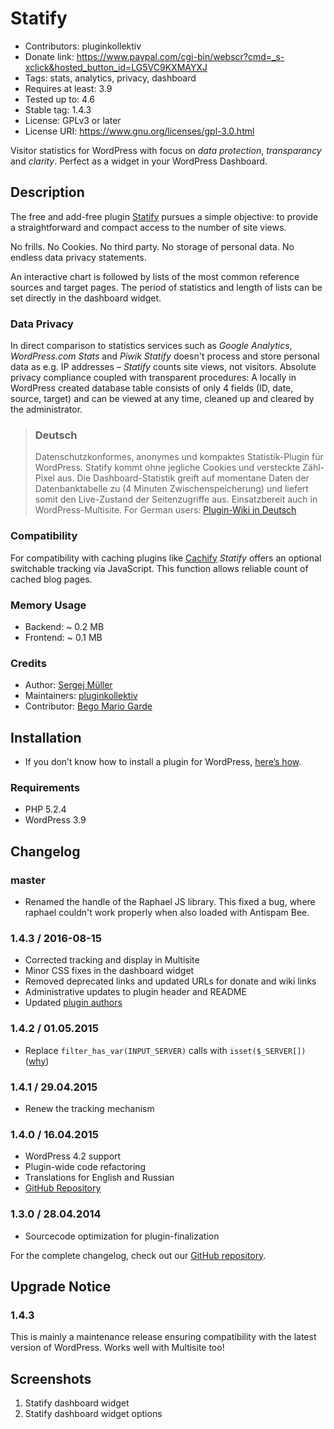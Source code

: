 # Statify #
* Contributors:      pluginkollektiv
* Donate link:       https://www.paypal.com/cgi-bin/webscr?cmd=_s-xclick&hosted_button_id=LG5VC9KXMAYXJ
* Tags:              stats, analytics, privacy, dashboard
* Requires at least: 3.9
* Tested up to:      4.6
* Stable tag:        1.4.3
* License:           GPLv3 or later
* License URI:       https://www.gnu.org/licenses/gpl-3.0.html

Visitor statistics for WordPress with focus on _data protection_, _transparancy_ and _clarity_. Perfect as a widget in your WordPress Dashboard.

## Description ##
The free and add-free plugin [Statify](http://statify.de) pursues a simple objective: to provide a straightforward and compact access to the number of site views.

No frills. No Cookies. No third party. No storage of personal data. No endless data privacy statements.

An interactive chart is followed by lists of the most common reference sources and target pages. The period of statistics and length of lists can be set directly in the dashboard widget.

### Data Privacy ###
In direct comparison to statistics services such as *Google Analytics*, *WordPress.com Stats* and *Piwik* *Statify* doesn't process and store personal data as e.g. IP addresses – *Statify* counts site views, not visitors.
Absolute privacy compliance coupled with transparent procedures: A locally in WordPress created database table consists of only 4 fields (ID, date, source, target) and can be viewed at any time, cleaned up and cleared by the administrator.

> ### Deutsch ###
> Datenschutzkonformes, anonymes und kompaktes Statistik-Plugin für WordPress.
Statify kommt ohne jegliche Cookies und versteckte Zähl-Pixel aus. Die Dashboard-Statistik greift auf momentane Daten der Datenbanktabelle zu (4 Minuten Zwischenspeicherung) und liefert somit den Live-Zustand der Seitenzugriffe aus. Einsatzbereit auch in WordPress-Multisite.
> For German users: [Plugin-Wiki in Deutsch](https://github.com/pluginkollektiv/statify)

### Compatibility ###
For compatibility with caching plugins like [Cachify](http://cachify.de) *Statify*  offers an optional switchable tracking via JavaScript. This function allows reliable count of cached blog pages.

### Memory Usage ###
* Backend: ~ 0.2 MB
* Frontend: ~ 0.1 MB

### Credits ###
* Author: [Sergej Müller](https://sergejmueller.github.io/)
* Maintainers: [pluginkollektiv](http://pluginkollektiv.org/)
* Contributor: [Bego Mario Garde](https://garde-medienberatung.de)

## Installation ##
* If you don’t know how to install a plugin for WordPress, [here’s how](http://codex.wordpress.org/Managing_Plugins#Installing_Plugins).

### Requirements ###
* PHP 5.2.4
* WordPress 3.9

## Changelog ##

### master ###
* Renamed the handle of the Raphael JS library. This fixed a bug, where raphael couldn't work properly when also loaded with Antispam Bee.

### 1.4.3 / 2016-08-15 ###
* Corrected tracking and display in Multisite
* Minor CSS fixes in the dashboard widget
* Removed deprecated links and updated URLs for donate and wiki links
* Administrative updates to plugin header and README
* Updated [plugin authors](https://gist.github.com/glueckpress/f058c0ab973d45a72720)

### 1.4.2 / 01.05.2015 ###
* Replace `filter_has_var(INPUT_SERVER)` calls with `isset($_SERVER[])` ([why](https://github.com/wp-stream/stream/issues/254))

### 1.4.1 / 29.04.2015 ###
* Renew the tracking mechanism

### 1.4.0 / 16.04.2015 ###
* WordPress 4.2 support
* Plugin-wide code refactoring
* Translations for English and Russian
* [GitHub Repository](https://github.com/pluginkollektiv/statify)

### 1.3.0 / 28.04.2014 ###
* Sourcecode optimization for plugin-finalization

For the complete changelog, check out our [GitHub repository](https://github.com/pluginkollektiv/statify).

## Upgrade Notice ##

### 1.4.3 ###

This is mainly a maintenance release ensuring compatibility with the latest version of WordPress. Works well with Multisite too!

## Screenshots ##
1. Statify dashboard widget
2. Statify dashboard widget options
